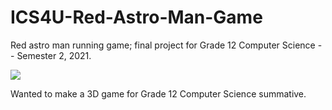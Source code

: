 # ICS4U-Red-Astro-Man-Game
Red astro man running game; final project for Grade 12 Computer Science -- Semester 2, 2021.

![](https://media3.giphy.com/media/3ZtWEMZcbxponTVg97/giphy.gif?cid=790b7611896298d310c63e10f8d952285a018b85c72338d6&rid=giphy.gif&ct=g)

Wanted to make a 3D game for Grade 12 Computer Science summative.
